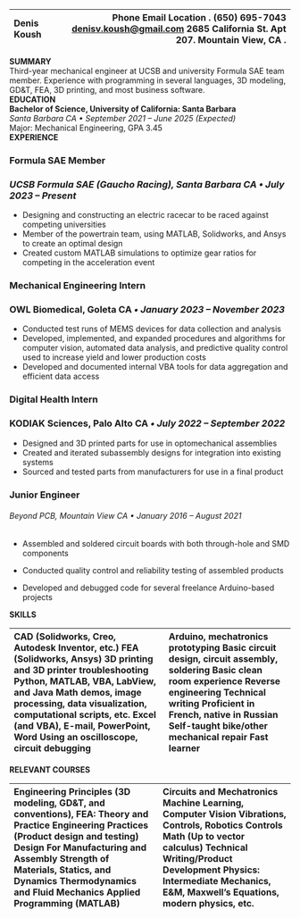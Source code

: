 

| Denis Koush |  Phone                   Email                                      Location                              . (650) 695-7043    [denisv.koush@gmail.com](mailto:denis.koush@gmail.com)   2685 California St. Apt 207. Mountain View, CA             .          |
| :---- | ----: |

**SUMMARY**  
Third-year mechanical engineer at UCSB and university Formula SAE team member. Experience with programming in several languages, 3D modeling, GD\&T, FEA, 3D printing, and most business software.  
**EDUCATION**  
**Bachelor of Science, University of California: Santa Barbara**  
*Santa Barbara CA • September 2021 – June 2025 (Expected)*  
Major: Mechanical Engineering, GPA 3.45  
**EXPERIENCE**

### **Formula SAE Member**

### *UCSB Formula SAE (Gaucho Racing), Santa Barbara CA • July 2023 – Present*

* Designing and constructing an electric racecar to be raced against competing universities  
* Member of the powertrain team, using MATLAB, Solidworks, and Ansys to create an optimal design  
* Created custom MATLAB simulations to optimize gear ratios for competing in the acceleration event

### **Mechanical Engineering  Intern**

### OWL Biomedical, Goleta CA *• January 2023 – November 2023*

* Conducted test runs of MEMS devices for data collection and analysis  
* Developed, implemented, and expanded procedures and algorithms for computer vision, automated data analysis, and predictive quality control used to increase yield and lower production costs  
* Developed and documented internal VBA tools for data aggregation and efficient data access

### **Digital Health Intern**

### KODIAK Sciences, Palo Alto CA *• July 2022 – September 2022*

* Designed and 3D printed parts for use in optomechanical assemblies  
* Created and iterated subassembly designs for integration into existing systems  
* Sourced and tested parts from manufacturers for use in a final product

### **Junior Engineer**

###### Beyond PCB, Mountain View CA *• January 2016 – August 2021*

* Assembled and soldered circuit boards with both through-hole and SMD components

* Conducted quality control and reliability testing of assembled products

* Developed and debugged code for several freelance Arduino-based projects

**SKILLS**

| CAD (Solidworks, Creo, Autodesk Inventor, etc.) FEA (Solidworks, Ansys) 3D printing and 3D printer troubleshooting Python, MATLAB, VBA, LabView, and Java  Math demos, image processing, data visualization, computational scripts, etc. Excel (and VBA), E-mail, PowerPoint, Word Using an oscilloscope, circuit debugging | Arduino, mechatronics prototyping Basic circuit design, circuit assembly, soldering Basic clean room experience Reverse engineering Technical writing Proficient in French, native in Russian Self-taught bike/other mechanical repair Fast learner |
| :---- | :---- |

**RELEVANT COURSES**

| Engineering Principles (3D modeling, GD\&T, and conventions), FEA: Theory and Practice Engineering Practices (Product design and testing) Design For Manufacturing and Assembly Strength of Materials, Statics, and Dynamics Thermodynamics and Fluid Mechanics Applied Programming (MATLAB)  | Circuits and Mechatronics Machine Learning, Computer Vision Vibrations, Controls, Robotics Controls Math (Up to vector calculus) Technical Writing/Product Development Physics: Intermediate Mechanics, E\&M, Maxwell’s Equations, modern physics, etc.  |
| :---- | :---- |

